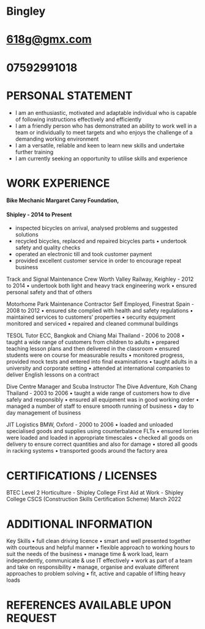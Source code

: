 # Bingley 
# 618g@gmx.com 
# 07592991018

# PERSONAL STATEMENT 
* I am an enthusiastic, motivated and adaptable individual who is capable of following instructions effectively and efficiently
*  I am a friendly person who has demonstrated an ability to work well in a team or individually to meet targets and who enjoys the challenge of a demanding working environment 
*  I am a versatile, reliable and keen to learn new skills and undertake further training 
*  I am currently seeking an opportunity to utilise skills and experience

# WORK EXPERIENCE
####  Bike Mechanic Margaret Carey Foundation, 
#### Shipley - 2014 to Present 
* inspected bicycles on arrival, analysed problems and suggested solutions 
* recycled bicycles, replaced and repaired bicycles parts • undertook safety and quality checks 
* operated an electronic till and took customer payment 
* provided excellent customer service in order to encourage repeat business

Track and Signal Maintenance Crew Worth Valley Railway, Keighley - 2012 to 2014 • undertook both light and heavy track engineering work • ensured personal safety and that of others

Motorhome Park Maintenance Contractor Self Employed, Finestrat Spain - 2008 to 2012 • ensured site complied with health and safety regulations • maintained services to customers’ properties • security equipment monitored and serviced • repaired and cleaned communal buildings

TESOL Tutor ECC, Bangkok and Chiang Mai Thailand - 2006 to 2008 • taught a wide range of customers from children to adults • prepared teaching lesson plans and then delivered in the classroom • ensured students were on course for measurable results • monitored progress, provided mock tests and entered into final examinations • taught adults in a university and corporate setting • attended at international companies to deliver English lessons on a contract

Dive Centre Manager and Scuba Instructor The Dive Adventure, Koh Chang Thailand - 2003 to 2006 • taught a wide range of customers how to dive safely and responsibly • ensured all equipment was in good working order • managed a number of staff to ensure smooth running of business • day to day management of business

JIT Logistics BMW, Oxford - 2000 to 2006 • loaded and unloaded specialised goods and supplies using counterbalance FLTs • ensured lorries were loaded and loaded in appropriate timescales • checked all goods on delivery to ensure correct quantities and also for damage • stored all goods in racking systems • transported goods around the factory area

# CERTIFICATIONS / LICENSES
BTEC Level 2 Horticulture - Shipley College First Aid at Work - Shipley College CSCS (Construction Skills Certification Scheme) March 2022

# ADDITIONAL INFORMATION
Key Skills • full clean driving licence • smart and well presented together with courteous and helpful manner • flexible approach to working hours to suit the needs of the business • manage time & work load, learn independently, communicate & use IT effectively • work as part of a team and take on responsibility • manage, organise and evaluate different approaches to problem solving • fit, active and capable of lifting heavy loads

# REFERENCES AVAILABLE UPON REQUEST
